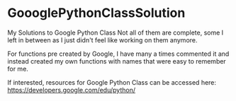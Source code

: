GoooglePythonClassSolution
=========================

My Solutions to Google Python Class
Not all of them are complete, some I left in between as I just didn't feel like working on them anymore.

For functions pre created by Google, I have many a times commented it and instead created my own functions with names that were easy to remember for me.

If interested, resources for Google Python Class can be accessed here:
https://developers.google.com/edu/python/
